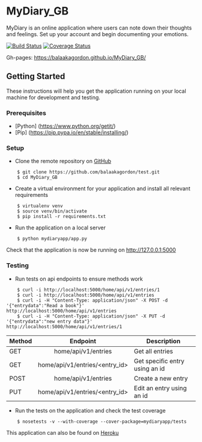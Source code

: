 # MyDiary_GB

MyDiary is an online application where users can note down their thoughts and feelings. Set up your account and begin documenting your emotions.

[![Build Status](https://travis-ci.org/balaakagordon/MyDiary_GB.svg?branch=ft%2FsetupAPIendpoints%2F159063537)](https://travis-ci.org/balaakagordon/MyDiary_GB)
[![Coverage Status](https://coveralls.io/repos/github/balaakagordon/MyDiary_GB/badge.svg)](https://coveralls.io/github/balaakagordon/MyDiary_GB)

Gh-pages: https://balaakagordon.github.io/MyDiary_GB/

## Getting Started
These instructions will help you get the application running on your local machine for development and testing.

### Prerequisites
* [Python] (https://www.python.org/getit/)
* [Pip] (https://pip.pypa.io/en/stable/installing/)

### Setup
* Clone the remote repository on [GitHub](https://github.com/new)
```
    $ git clone https://github.com/balaakagordon/test.git
    $ cd MyDiary_GB
```

* Create a virtual environment for your application and install all relevant requirements
```
    $ virtualenv venv
    $ source venv/bin/activate
    $ pip install -r requirements.txt
```

* Run the application on a local server
```
    $ python mydiaryapp/app.py
```
Check that the application is now be running on http://127.0.0.1:5000

### Testing
* Run tests on api endpoints to ensure methods work
```
    $ curl -i http://localhost:5000/home/api/v1/entries/1
    $ curl -i http://localhost:5000/home/api/v1/entries
    $ curl -i -H "Content-Type: application/json" -X POST -d '{"entrydata":"Read a book"}' http://localhost:5000/home/api/v1/entries
    $ curl -i -H "Content-Type: application/json" -X PUT -d '{"entrydata":"new entry data"}' http://localhost:5000/home/api/v1/entries/1
```

| Method       | Endpoint           | Description  |
| ------------- |:-------------:| -----|
| GET      | home/api/v1/entries | Get all entries
| GET      | home/api/v1/entries/<entry_id>      | Get specific entry using an id |
| POST | home/api/v1/entries      | Create a new entry |
| PUT      | home/api/v1/entries/<entry_id>      | Edit an entry using an id |

* Run the tests on the application and check the test coverage
```
    $ nosetests -v --with-coverage --cover-package=mydiaryapp/tests
```

This application can also be found on [Heroku](https://mydiary-gbalaaka.herokuapp.com/home/api/v1/entries)